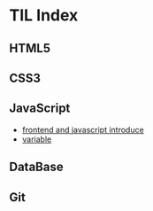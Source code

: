 # TIL Index



## HTML5



## CSS3



## JavaScript

- [frontend and javascript introduce](https://github.com/tinkerbell93/TIL/blob/master/JavaScript/FDS/200420-1-2.md)
- [variable]()



## DataBase



## Git